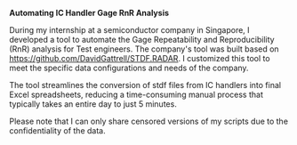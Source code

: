 **Automating IC Handler Gage RnR Analysis**

During my internship at a semiconductor company in Singapore, I developed a tool to automate the Gage Repeatability and Reproducibility (RnR) analysis for Test engineers. The company's tool was built based on https://github.com/DavidGattrell/STDF.RADAR. I customized this tool to meet the specific data configurations and needs of the company.

The tool streamlines the conversion of stdf files from IC handlers into final Excel spreadsheets, reducing a time-consuming manual process that typically takes an entire day to just 5 minutes.

Please note that I can only share censored versions of my scripts due to the confidentiality of the data.
